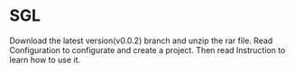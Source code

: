# SGL
Download the latest version(v0.0.2) branch and unzip the rar file. Read Configuration to configurate and create a project. Then read Instruction to learn how to use it.
